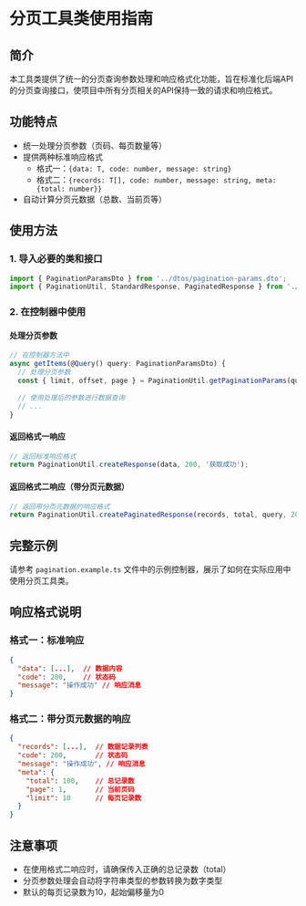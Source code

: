 # 分页工具类使用指南

## 简介

本工具类提供了统一的分页查询参数处理和响应格式化功能，旨在标准化后端API的分页查询接口，使项目中所有分页相关的API保持一致的请求和响应格式。

## 功能特点

- 统一处理分页参数（页码、每页数量等）
- 提供两种标准响应格式
  - 格式一：`{data: T, code: number, message: string}`
  - 格式二：`{records: T[], code: number, message: string, meta: {total: number}}`
- 自动计算分页元数据（总数、当前页等）

## 使用方法

### 1. 导入必要的类和接口

```typescript
import { PaginationParamsDto } from '../dtos/pagination-params.dto';
import { PaginationUtil, StandardResponse, PaginatedResponse } from './pagination.util';
```

### 2. 在控制器中使用

#### 处理分页参数

```typescript
// 在控制器方法中
async getItems(@Query() query: PaginationParamsDto) {
  // 处理分页参数
  const { limit, offset, page } = PaginationUtil.getPaginationParams(query);
  
  // 使用处理后的参数进行数据查询
  // ...
}
```

#### 返回格式一响应

```typescript
// 返回标准响应格式
return PaginationUtil.createResponse(data, 200, '获取成功');
```

#### 返回格式二响应（带分页元数据）

```typescript
// 返回带分页元数据的响应格式
return PaginationUtil.createPaginatedResponse(records, total, query, 200, '获取成功');
```

## 完整示例

请参考 `pagination.example.ts` 文件中的示例控制器，展示了如何在实际应用中使用分页工具类。

## 响应格式说明

### 格式一：标准响应

```json
{
  "data": [...],  // 数据内容
  "code": 200,    // 状态码
  "message": "操作成功" // 响应消息
}
```

### 格式二：带分页元数据的响应

```json
{
  "records": [...],  // 数据记录列表
  "code": 200,       // 状态码
  "message": "操作成功", // 响应消息
  "meta": {
    "total": 100,    // 总记录数
    "page": 1,       // 当前页码
    "limit": 10      // 每页记录数
  }
}
```

## 注意事项

- 在使用格式二响应时，请确保传入正确的总记录数（total）
- 分页参数处理会自动将字符串类型的参数转换为数字类型
- 默认的每页记录数为10，起始偏移量为0